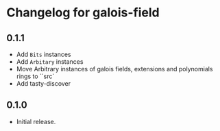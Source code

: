 # Changelog for galois-field

## 0.1.1

* Add `Bits` instances
* Add `Arbitary` instances
* Move Arbitrary instances of galois fields, extensions and polynomials rings to ``src`
* Add tasty-discover

## 0.1.0

* Initial release.
